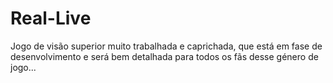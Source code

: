 # Real-Live
Jogo de visão superior muito trabalhada e caprichada, que está em fase de desenvolvimento e será bem detalhada para todos os fãs desse género de jogo...
